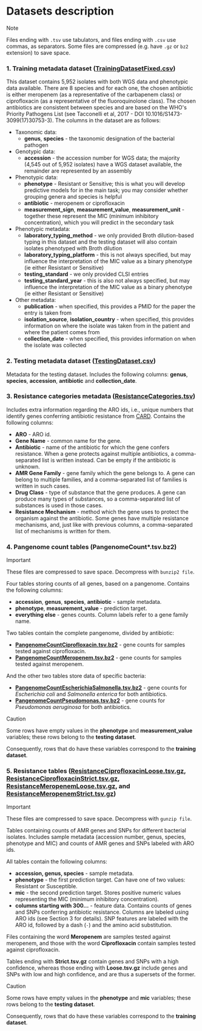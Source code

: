 # Datasets description

> [!NOTE]  
> Files ending with `.tsv` use tabulators, and files ending with `.csv` use
> commas, as separators. Some files are compressed (e.g. have `.gz` or `bz2`
> extension) to save space.

### 1. Training metadata dataset ([TrainingDatasetFixed.csv](https://raw.githubusercontent.com/ccm-bioinfo/Camda24_resistance/main/DataSets/TrainingDatasetFixed.csv))

This dataset contains 5,952 isolates with both WGS data and phenotypic data available. There are 8 species and for each one, the chosen antibiotic is either meropenem (as a representative of the carbapenem class) or ciprofloxacin (as a representative of the fluoroquinolone class). The chosen antibiotics are consistent between species and are based on the WHO's Priority Pathogens List (see Tacconelli et al, 2017 - DOI 10.1016/S1473-3099(17)30753-3). The columns in the dataset are as follows:

- Taxonomic data:
    - **genus**, **species** - the taxonomic designation of the bacterial pathogen
- Genotypic data:
    - **accession** - the accession number for WGS data; the majority (4,545 out of 5,952 isolates) have a WGS dataset available, the remainder are represented by an assembly
- Phenotypic data:
    - **phenotype** - Resistant or Sensitive; this is what you will develop predictive models for in the main task; you may consider whether grouping genera and species is helpful
    - **antibiotic** - meropenem or ciprofloxacin
    - **measurement_sign**, **measurement_value**, **measurement_unit** - together these represent the MIC (minimum inhibitory concentration), which you will predict in the secondary task
- Phenotypic metadata:
    - **laboratory_typing_method** - we only provided Broth dilution-based typing in this dataset and the testing dataset will also contain isolates phenotyped with Broth dilution
    - **laboratory_typing_platform** - this is not always specified, but may influence the interpretation of the MIC value as a binary phenotype (ie either Resistant or Sensitive)
    - **testing_standard** - we only provided CLSI entries
    - **testing_standard_year** - this is also not always specified, but may influence the interpretation of the MIC value as a binary phenotype (ie either Resistant or Sensitive)
- Other metadata:
    - **publication** - when specified, this provides a PMID for the paper the entry is taken from
    - **isolation_source**, **isolation_country** - when specified, this provides information on where the isolate was taken from in the patient and where the patient comes from 
    - **collection_date** - when specified, this provides information on when the isolate was collected

### 2. Testing metadata dataset ([TestingDataset.csv](https://raw.githubusercontent.com/ccm-bioinfo/Camda24_resistance/main/DataSets/TestingDataset.csv))

Metadata for the testing dataset. Includes the following columns: **genus**,
**species**, **accession**, **antibiotic** and **collection_date**.

### 3. Resistance categories metadata ([ResistanceCategories.tsv](https://raw.githubusercontent.com/ccm-bioinfo/Camda24_resistance/main/DataSets/ResistanceCategories.tsv))

Includes extra information regarding the ARO ids, i.e., unique numbers that
identify genes conferring antibiotic resistance from
[CARD](https://card.mcmaster.ca/). Contains the following columns:

- **ARO** - ARO id.
- **Gene Name** - common name for the gene.
- **Antibiotic** - name of the antibiotic for which the gene confers resistance.
  When a gene protects against multiple antibiotics, a comma-separated list is
  written instead. Can be empty if the antibiotic is unknown.
- **AMR Gene Family** - gene family which the gene belongs to. A gene can belong
  to multiple families, and a comma-separated list of families is written in
  such cases.
- **Drug Class** - type of substance that the gene produces. A gene can produce
  many types of substances, so a comma-separated list of substances is used in
  those cases.
- **Resistance Mechanism** - method which the gene uses to protect the organism
  against the antibiotic. Some genes have multiple resistance mechanisms, and,
  just like with previous columns, a comma-separated list of mechanisms is
  written for them.

### 4. Pangenome count tables (PangenomeCount*.tsv.bz2)

> [!IMPORTANT]  
> These files are compressed to save space. Decompress with `bunzip2 file`.

Four tables storing counts of all genes, based on a pangenome. Contains the
following columns:

- **accession**, **genus**, **species**, **antibiotic** - sample metadata.
- **phenotype**, **measurement_value** - prediction target.
- **everything else** - genes counts. Column labels refer to a gene family name.

Two tables contain the complete pangenome, divided by antibiotic:

- [**PangenomeCountCiprofloxacin.tsv.bz2**](https://raw.githubusercontent.com/ccm-bioinfo/Camda24_resistance/main/DataSets/PangenomeCountCiprofloxacin.tsv.bz2) - gene counts for samples tested against ciprofloxacin.
- [**PangenomeCountMeropenem.tsv.bz2**](https://raw.githubusercontent.com/ccm-bioinfo/Camda24_resistance/main/DataSets/PangenomeCountMeropenem.tsv.bz2) - gene counts for samples tested against meropenem.

And the other two tables store data of specific bacteria:

- [**PangenomeCountEscherichiaSalmonella.tsv.bz2**](https://raw.githubusercontent.com/ccm-bioinfo/Camda24_resistance/main/DataSets/PangenomeCountEscherichiaSalmonella.tsv.bz2) - gene counts for *Escherichia coli* and *Salmonella enterica* for both antibiotics.
- [**PangenomeCountPseudomonas.tsv.bz2**](https://raw.githubusercontent.com/ccm-bioinfo/Camda24_resistance/main/DataSets/PangenomeCountPseudomonas.tsv.bz2) - gene counts for *Pseudomonas aeruginosa* for both antibiotics.

> [!CAUTION]
> Some rows have empty values in the **phenotype** and **measurement_value**
> variables; these rows belong to the **testing dataset**.
> 
> Consequently, rows that do have these variables correspond to the
> **training dataset**.

### 5. Resistance tables ([ResistanceCiprofloxacinLoose.tsv.gz](https://github.com/ccm-bioinfo/Camda24_resistance/raw/refs/heads/main/DataSets/ResistanceCiprofloxacinLoose.tsv.gz), [ResistanceCiprofloxacinStrict.tsv.gz](https://raw.githubusercontent.com/ccm-bioinfo/Camda24_resistance/main/DataSets/ResistanceCiprofloxacinStrict.tsv.gz), [ResistanceMeropenemLoose.tsv.gz](https://github.com/ccm-bioinfo/Camda24_resistance/raw/refs/heads/main/DataSets/ResistanceMeropenemLoose.tsv.gz), and [ResistanceMeropenemStrict.tsv.gz](https://raw.githubusercontent.com/ccm-bioinfo/Camda24_resistance/main/DataSets/ResistanceMeropenemStrict.tsv.gz))

> [!IMPORTANT]
> These files are compressed to save space. Decompress with `gunzip file`.

Tables containing counts of AMR genes and SNPs for different bacterial isolates.
Includes sample metadata (accession number, genus, species, phenotype and MIC)
and counts of AMR genes and SNPs labeled with ARO ids. 

All tables contain the following columns:

- **accession, genus, species** - sample metadata.
- **phenotype** - the first prediction target. Can have one of two values: Resistant or Susceptible.
- **mic** - the second prediction target. Stores positive numeric values representing the MIC (minimum inhibitory concentration).
- **columns starting with 300...** - feature data. Contains counts of genes and SNPs conferring antibiotic resistance. Columns are labeled using ARO ids (see Section 3 for details). SNP features are labeled with the ARO id, followed by a dash (`-`) and the amino acid substitution.

Files containing the word **Meropenem** are samples tested against meropenem,
and those with the word **Ciprofloxacin** contain samples tested against
ciprofloxacin.

Tables ending with **Strict.tsv.gz** contain genes and SNPs with a high
confidence, whereas those ending with **Loose.tsv.gz** include genes and SNPs
with low and high confidence, and are thus a supersets of the former.

> [!CAUTION]
> Some rows have empty values in the **phenotype** and **mic**
> variables; these rows belong to the **testing dataset**.
> 
> Consequently, rows that do have these variables correspond to the
> **training dataset**.
